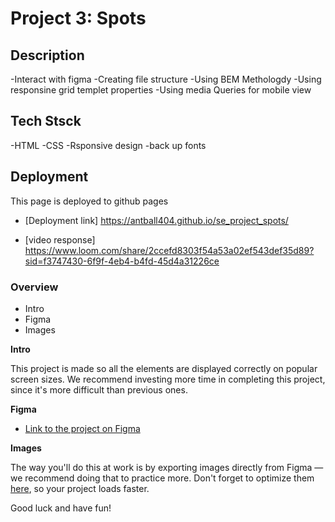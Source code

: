 # Project 3: Spots

## Description

-Interact with figma
-Creating file structure
-Using BEM Methologdy
-Using responsine grid templet properties
-Using media Queries for mobile view

## Tech Stsck

-HTML
-CSS
-Rsponsive design
-back up fonts

## Deployment

This page is deployed to github pages

- [Deployment link] https://antball404.github.io/se_project_spots/

- [video response] https://www.loom.com/share/2ccefd8303f54a53a02ef543def35d89?sid=f3747430-6f9f-4eb4-b4fd-45d4a31226ce

### Overview

- Intro
- Figma
- Images

**Intro**

This project is made so all the elements are displayed correctly on popular screen sizes. We recommend investing more time in completing this project, since it's more difficult than previous ones.

**Figma**

- [Link to the project on Figma](https://www.figma.com/file/BBNm2bC3lj8QQMHlnqRsga/Sprint-3-Project-%E2%80%94-Spots?type=design&node-id=2%3A60&mode=design&t=afgNFybdorZO6cQo-1)

**Images**

The way you'll do this at work is by exporting images directly from Figma — we recommend doing that to practice more. Don't forget to optimize them [here](https://tinypng.com/), so your project loads faster.

Good luck and have fun!
